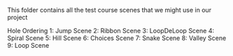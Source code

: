 This folder contains all the test course scenes that we might use in our project

Hole Ordering
1: Jump Scene
2: Ribbon Scene
3: LoopDeLoop Scene
4: Spiral Scene
5: Hill Scene
6: Choices Scene
7: Snake Scene
8: Valley Scene
9: Loop Scene
